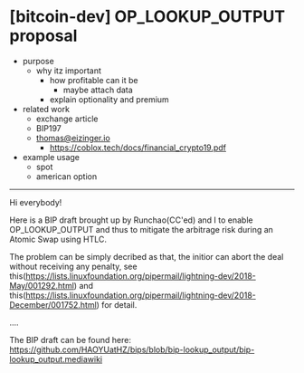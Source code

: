 # [bitcoin-dev] OP_LOOKUP_OUTPUT proposal

+ purpose
    * why itz important
        - how profitable can it be
            + maybe attach data
        - explain optionality and premium
+ related work
    * exchange article
    * BIP197
    * thomas@eizinger.io
        - https://coblox.tech/docs/financial_crypto19.pdf
+ example usage
    * spot
    * american option

---

Hi everybody!

Here is a BIP draft brought up by Runchao(CC'ed) and I to enable OP_LOOKUP_OUTPUT and thus to mitigate the arbitrage risk during an Atomic Swap using HTLC.

The problem can be simply decribed as that, the initior can abort the deal without receiving any penalty, see this(https://lists.linuxfoundation.org/pipermail/lightning-dev/2018-May/001292.html) and this(https://lists.linuxfoundation.org/pipermail/lightning-dev/2018-December/001752.html) for detail.

....


The BIP draft can be found here:
 https://github.com/HAOYUatHZ/bips/blob/bip-lookup_output/bip-lookup_output.mediawiki